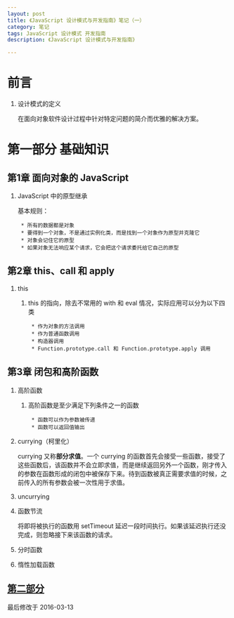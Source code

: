 ```yaml
---
layout: post
title: 《JavaScript 设计模式与开发指南》笔记（一）
category: 笔记
tags: JavaScript 设计模式 开发指南
description: 《JavaScript 设计模式与开发指南》

---
```


# 前言

1. 设计模式的定义

	在面向对象软件设计过程中针对特定问题的简介而优雅的解决方案。
	
# 第一部分 基础知识
	
## 第1章 面向对象的 JavaScript

1. JavaScript 中的原型继承

	基本规则：
		
		* 所有的数据都是对象
		* 要得到一个对象，不是通过实例化类，而是找到一个对象作为原型并克隆它
		* 对象会记住它的原型
		* 如果对象无法响应某个请求，它会把这个请求委托给它自己的原型
		
## 第2章 this、call 和 apply

1. this

	1. this 的指向，除去不常用的 with 和 eval 情况，实际应用可以分为以下四类
	
			* 作为对象的方法调用
			* 作为普通函数调用
			* 构造器调用
			* Function.prototype.call 和 Function.prototype.apply 调用
			
## 第3章 闭包和高阶函数

1. 高阶函数

	1. 高阶函数是至少满足下列条件之一的函数
	
			* 函数可以作为参数被传递
			* 函数可以返回值输出
			
2. currying（柯里化）

	currying 又称**部分求值**。一个 currying 的函数首先会接受一些函数，接受了这些函数后，该函数并不会立即求值，而是继续返回另外一个函数，刚才传入的参数在函数形成的闭包中被保存下来。待到函数被真正需要求值的时候，之前传入的所有参数会被一次性用于求值。
	
3. uncurrying

4. 函数节流

	将即将被执行的函数用 setTimeout 延迟一段时间执行。如果该延迟执行还没完成，则忽略接下来该函数的请求。
	
5. 分时函数
6. 惰性加载函数

[第二部分](./2016-03-13-javascript-design-pattern-2.md)
---

最后修改于 2016-03-13